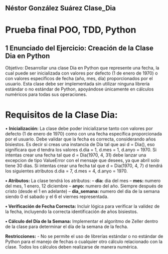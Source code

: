     
## Néstor González Suárez Clase_Dia

# Prueba final POO, TDD, Python


## 1 Enunciado del Ejercicio: Creación de la Clase Dia en Python

Objetivo: Desarrollar una clase Dia en Python que represente una fecha, la cual puede ser inicializada con valores por defecto (1 de enero de 1970) o con valores específicos de fecha (año, mes, día) proporcionados por el usuario. Esta clase debe ser implementada sin utilizar ninguna librería estándar o no estándar de Python, apoyándose únicamente en cálculos numéricos para todas sus operaciones.

# Requisitos de la Clase Dia:

• **Inicialización:** La clase debe poder inicializarse tanto con valores por defecto (1 de enero de 1970) como con una fecha específica proporcionada por el usuario. Debe validar que la fecha es correcta, considerando años bisiestos.
Es decir si creas una instancia de Día tal que asi d = Dia(), eso significara que d tendra los valores d.dia = 1, d.mes = 1, d.anyo = 1970.
Si intentas crear una fecha tal que d = Dia(1970, 4, 31) debe lanzar una excepcion
de tipo ValueError con el mensaje que desees, ya que abril solo tiene 30 días.
Si intentas crear una fecha tal que d = Dia(1970, 4, 7) d tendrá los siguientes atributos d.dia = 7, d.mes = 4, d.anyo = 1970.

**• Atributos:** La clase tendrá los atributos:
– **dia:** dia del mes
– **mes:** numero del mes, 1 enero, 12 diciembre
– **anyo:** numero del año. Siempre después de cristo (desde el 1 en adelante)
– **dia_semana:** numero del dia de la semana siendo 0 el sabado y el 6 el viernes
representada.

**• Verificación de Fecha Correcta:** Incluir lógica para verificar la validez de la fecha, incluyendo la correcta identificación de años bisiestos.

**• Cálculo del Día de la Semana:** Implementar el algoritmo de Zeller dentro de la clase para determinar el día de la semana de la fecha.

**Restricciones:** - No se permite el uso de librerías estándar o no estándar de Python para el manejo de fechas o cualquier otro cálculo relacionado con la clase. Todos los cálculos deben realizarse de manera numérica.